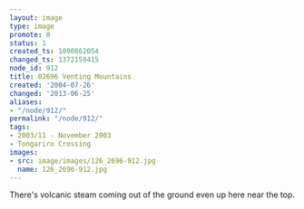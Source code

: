 ```yaml
---
layout: image
type: image
promote: 0
status: 1
created_ts: 1090862054
changed_ts: 1372159415
node_id: 912
title: 02696 Venting Mountains
created: '2004-07-26'
changed: '2013-06-25'
aliases:
- "/node/912/"
permalink: "/node/912/"
tags:
- 2003/11 - November 2003
- Tongariro Crossing
images:
- src: image/images/126_2696-912.jpg
  name: 126_2696-912.jpg
---
```

There's volcanic steam coming out of the ground even up here near the top.

